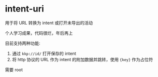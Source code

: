 # intent-uri

用于将 URL 转换为 intent 或打开未导出的活动

个人学习成果，代码很烂，年后再上

目前支持两种功能:

1. 通过 `kkp://id/` 打开保存的 intent
2. 将 http 协议的 URL 作为 intent 的附加数据并跳转，使用 `{key}` 作为占位符

需要 root 
